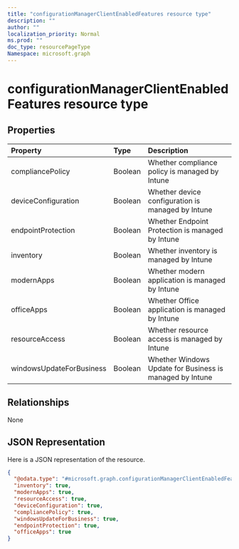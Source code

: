 ```yaml
---
title: "configurationManagerClientEnabledFeatures resource type"
description: ""
author: ""
localization_priority: Normal
ms.prod: ""
doc_type: resourcePageType
Namespace: microsoft.graph
---
```



# configurationManagerClientEnabledFeatures resource type



## Properties
|Property|Type|Description|
|:---|:---|:---|
|compliancePolicy|Boolean|Whether compliance policy is managed by Intune|
|deviceConfiguration|Boolean|Whether device configuration is managed by Intune|
|endpointProtection|Boolean|Whether Endpoint Protection is managed by Intune|
|inventory|Boolean|Whether inventory is managed by Intune|
|modernApps|Boolean|Whether modern application is managed by Intune|
|officeApps|Boolean|Whether Office application is managed by Intune|
|resourceAccess|Boolean|Whether resource access is managed by Intune|
|windowsUpdateForBusiness|Boolean|Whether Windows Update for Business is managed by Intune|

## Relationships
None

## JSON Representation
Here is a JSON representation of the resource.
<!-- {
  "blockType": "resource",
  "@odata.type": "microsoft.graph.configurationManagerClientEnabledFeatures"
}
-->
``` json
{
  "@odata.type": "#microsoft.graph.configurationManagerClientEnabledFeatures",
  "inventory": true,
  "modernApps": true,
  "resourceAccess": true,
  "deviceConfiguration": true,
  "compliancePolicy": true,
  "windowsUpdateForBusiness": true,
  "endpointProtection": true,
  "officeApps": true
}
```

